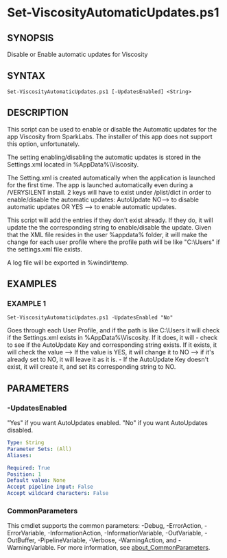 # Set-ViscosityAutomaticUpdates.ps1

## SYNOPSIS
Disable or Enable automatic updates for Viscosity

## SYNTAX

```
Set-ViscosityAutomaticUpdates.ps1 [-UpdatesEnabled] <String>
```

## DESCRIPTION
This script can be used to enable or disable the Automatic updates for the app Viscosity from SparkLabs.
The installer of this app does not support this option, unfortunately.

The setting enabling/disabling the automatic updates is stored in the Settings.xml located in %AppData%\Viscosity.

The Setting.xml is created automatically when the application is launched for the first time. The app is launched automatically even during a /VERYSILENT install.
2 keys will have to exist under /plist/dict in order to enable/disable the automatic updates:
<key>AutoUpdate</key>
<string>NO</string>--> to disable automatic updates OR <string>YES</string> --> to enable automatic updates.   

This script will add the entries if they don't exist already. If they do, it will update the the corresponding string to enable/disable the update.
Given that the XML file resides in the user %appdata% folder, it will make the change for each user profile where the profile path will be like "C:\Users" if the settings.xml file exists.

A log file will be exported in %windir\temp.

## EXAMPLES

### EXAMPLE 1
```
Set-ViscosityAutomaticUpdates.ps1 -UpdatesEnabled "No"
```

Goes through each User Profile, and if the path is like C:\Users it will check if the Settings.xml exists in %AppData%\Viscosity. If it does, it will
    - check to see if the AutoUpdate Key and corresponding string exists. If it exists, it will check the value
        --> If the value is YES, it will change it to NO
        --> if it's already set to NO, it will leave it as it is.
    - If the AutoUpdate Key doesn't exist, it will create it, and set its corresponding string to NO.

## PARAMETERS

### -UpdatesEnabled
"Yes" if you want AutoUpdates enabled.
"No" if you want AutoUpdates disabled.

```yaml
Type: String
Parameter Sets: (All)
Aliases:

Required: True
Position: 1
Default value: None
Accept pipeline input: False
Accept wildcard characters: False
```

### CommonParameters
This cmdlet supports the common parameters: -Debug, -ErrorAction, -ErrorVariable, -InformationAction, -InformationVariable, -OutVariable, -OutBuffer, -PipelineVariable, -Verbose, -WarningAction, and -WarningVariable. For more information, see [about_CommonParameters](http://go.microsoft.com/fwlink/?LinkID=113216).

